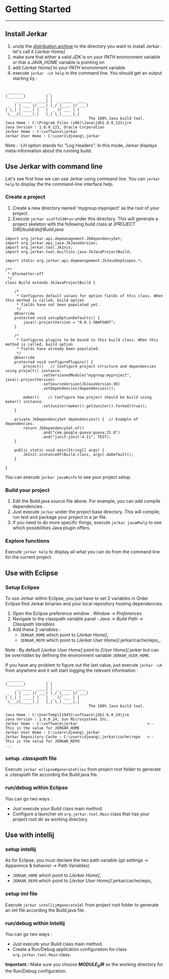 # Getting Started
------------------

## Install Jerkar

1. unzip the [distribution archive](http://jerkar.github.io/binaries/jerkar-distrib.zip) to the directory you want to install Jerkar : let's call it _[Jerkar Home]_
2. make sure that either a valid *JDK* is on your _PATH_ environment variable or that a _JAVA_HOME_ variable is pointing on
3. add _[Jerkar Home]_ to your _PATH_ environment variable
4. execute `jerkar -LH help` in the command line. You should get an output starting by : 

<pre><code>
 _______           _
(_______)         | |
     _ _____  ____| |  _ _____  ____
 _  | | ___ |/ ___) |_/ |____ |/ ___)
| |_| | ____| |   |  _ (/ ___ | |
 \___/|_____)_|   |_| \_)_____|_|
                                     The 100% Java build tool.
Java Home : C:\Program Files (x86)\Java\jdk1.8.0_121\jre
Java Version : 1.8.0_121, Oracle Corporation
Jerkar Home : C:\software\jerkar                             
Jerkar User Home : C:\users\djeang\.jerkar
</code></pre>

Note : -LH option stands for "Log Headers". In this mode, Jerkar displays meta-information about 
the running build.

## Use Jerkar with command line

Let's see first how we can use Jerkar using command line.
You can `jerkar help` to display the the command-line interface help. 

### Create a project

1. Create a new directory named 'mygroup.myproject' as the root of your project.
2. Execute `jerkar scaffold#run` under this directory. 
This will generate a project skeleton with the following build class at _[PROJECT DIR]/build/def/Build.java_

<pre><code>import org.jerkar.api.depmanagement.JkDependencySet;
import org.jerkar.api.java.JkJavaVersion;
import org.jerkar.tool.JkInit;
import org.jerkar.tool.builtins.java.JkJavaProjectBuild;

import static org.jerkar.api.depmanagement.JkJavaDepScopes.*;

/**
 * @formatter:off
 */
class Build extends JkJavaProjectBuild {

    /*
     * Configures default values for option fields of this class. When this method is called, build option
     * fields have not been populated yet.
     */
    @Override
    protected void setupOptionDefaults() {
        java().projectVersion = "0.0.1-SNAPSHOT";
    }

    /*
     * Configures plugins to be bound to this build class. When this method is called, build option
     * fields have already been populated.
     */
    @Override
    protected void configurePlugins() {
        project()   // Configure project structure and dependencies using project() instance.
                .setVersionedModule("mygroup:myproject", java().projectVersion)
                .setSourceVersion(JkJavaVersion.V8)
                .setDependencies(dependencies());

        maker()    // Configure how project should be build using maker() instance.
                .setJuniter(maker().getJuniter().forked(true));
    }

    private JkDependencySet dependencies() {  // Example of dependencies.
        return JkDependencySet.of()
                .and("com.google.guava:guava:21.0")
                .and("junit:junit:4.11", TEST);
    }

    public static void main(String[] args) {
        JkInit.instanceOf(Build.class, args).doDefault();
    }

}</code></pre>

You can execute `jerkar java#info` to see your project setup.

### Build your project

1. Edit the Build.java source file above. For example, you can add compile dependencies.
2. Just execute `jerkar` under the project base directory. This will compile, run test and package your project in a jar file.
3. If you need to do more specific things, execute `jerkar java#help` to see which possibilities Java plugin offers.

### Explore functions

Execute `jerkar help` to display all what you can do from the command line for the current project.

## Use with Eclipse

### Setup Eclipse 

To use Jerkar within Eclipse, you just have to set 2 variables in Order Eclipse find Jerkar binaries and your local 
repository hosting dependencies.

1. Open the Eclipse preference window : _Window -> Preferences_
2. Navigate to the classpath variable panel : _Java -> Build Path -> Classpath Variables_
3. Add these 2 variables :
    * `JERKAR_HOME` which point to _[Jerkar Home]_, 
    * `JERKAR_REPO` which point to _[Jerkar User Home]_/.jerkar/cache/repo_.
    
Note : By default _[Jerkar User Home]_ point to _[User Home]/.jerkar_ but can be overridden by defining the environment 
variable `JERKAR_USER_HOME`. 
  
  
If you have any problem to figure out the last value, just execute `jerkar -LH` from anywhere and it will start logging the relevant information :

```
 _______    	   _
(_______)         | |                
     _ _____  ____| |  _ _____  ____ 
 _  | | ___ |/ ___) |_/ |____ |/ ___)
| |_| | ____| |   |  _ (/ ___ | |    
 \___/|_____)_|   |_| \_)_____|_|
                                     The 100% Java build tool.

Java Home : C:\UserTemp\I19451\software\jdk1.6.0_24\jre
Java Version : 1.6.0_24, Sun Microsystems Inc.
Jerkar Home : C:\software\jerkar                               <-- This is the value for JERKAR_HOME
Jerkar User Home : C:\users\djeang\.jerkar
Jerkar Repository Cache : C:\users\djeang\.jerkar\cache\repo   <-- This is the value for JERKAR_REPO
...
```

### setup _.classpath_ file

Execute `jerkar eclipse#generateFiles` from project root folder to generate a _.classpath_ file 
according the Build.java file.

### run/debug within Eclipse

You can go two ways :
- Just execute your Build class main method.
- Configure a launcher on `org.jerkar.tool.Main` class that has your project root dir as working directory.


## Use with intellij

### setup intellij

As for Eclipse, you must declare the two path variable (go settings -> Apparence & behavior -> Path Variables)
 * `JERKAR_HOME` which point to _[Jerkar Home]_, 
 * `JERKAR_REPO` which point to _[Jerkar User Home]_/.jerkar/cache/repo_

### setup iml file

Execute `jerkar intellij#generateIml` from project root folder to generate an iml file 
according the Build.java file.

### run/debug within Intellij

You can go two ways :
- Just execute your Build class main method.
- Create a Run/Debug application configuration for class `org.jerkar.tool.Main` class.

**Important :** Make sure you choose __$MODULE_DIR$__ as the working directory for the Run/Debug configuration.
